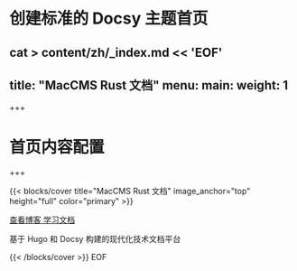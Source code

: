 # 创建标准的 Docsy 主题首页
cat > content/zh/_index.md << 'EOF'
---
title: "MacCMS Rust 文档"
menu:
  main:
    weight: 1
---

+++
# 首页内容配置
+++

{{< blocks/cover title="MacCMS Rust 文档" image_anchor="top" height="full" color="primary" >}}
<div class="mx-auto">
	<a class="btn btn-lg btn-primary mr-3 mb-4" href="/blog/">
		查看博客 <i class="fas fa-arrow-alt-circle-right ml-2"></i>
	</a>
	<a class="btn btn-lg btn-secondary mr-3 mb-4" href="/docs/">
		学习文档 <i class="fas fa-book ml-2"></i>
	</a>
	<p class="lead mt-5">基于 Hugo 和 Docsy 构建的现代化技术文档平台</p>
</div>
{{< /blocks/cover >}}
EOF
